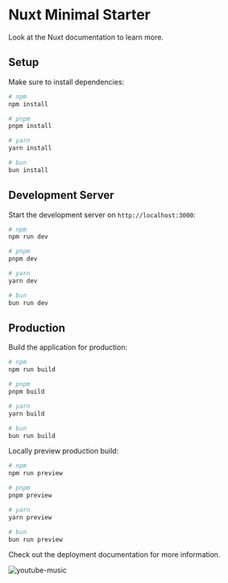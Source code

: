 # Nuxt Minimal Starter

Look at the [Nuxt documentation](https://nuxt.com/docs/getting-started/introduction) to learn more.

## Setup

Make sure to install dependencies:

```bash
# npm
npm install

# pnpm
pnpm install

# yarn
yarn install

# bun
bun install
```

## Development Server

Start the development server on `http://localhost:3000`:

```bash
# npm
npm run dev

# pnpm
pnpm dev

# yarn
yarn dev

# bun
bun run dev
```

## Production

Build the application for production:

```bash
# npm
npm run build

# pnpm
pnpm build

# yarn
yarn build

# bun
bun run build
```

Locally preview production build:

```bash
# npm
npm run preview

# pnpm
pnpm preview

# yarn
yarn preview

# bun
bun run preview
```

Check out the [deployment documentation](https://nuxt.com/docs/getting-started/deployment) for more information.

![youtube-music](https://github.com/user-attachments/assets/ee2d0d9f-4118-47ff-a87f-4314228b143d)
<svg xmlns="http://www.w3.org/2000/svg" fill="none" viewBox="0 0 800 300" width="800" height="300">
  <foreignObject width="100%" height="100%">
    <div xmlns="http://www.w3.org/1999/xhtml">
      <style>
        .container {
        width: 100%;
        position: relative;
        overflow: hidden;
        }
        a {
        text-decoration: none;
        }
        h1.main, p.demos {
        -webkit-animation-delay: 18s;
        -moz-animation-delay: 18s;
        -ms-animation-delay: 18s;
        animation-delay: 18s;
        }
        .container {
        position: fixed;
        top: 0px;
        left: 0px;
        width: 100%;
        height: 100%;
        z-index: 0;
        }
        .content {
        position: absolute;
        width: 100%;
        height: 100%;
        left: 0px;
        top: 0px;
        z-index: 1000;
        }
        .container h2 {
        position: absolute;
        top: 50%;
        line-height: 100px;
        height: 90px;
        margin-top: -90px;
        font-size: 90px;
        font-family: -apple-system, BlinkMacSystemFont, "Segoe UI", Roboto, Helvetica, Arial, sans-serif, "Apple
        Color Emoji", "Segoe UI Emoji", "Segoe UI Symbol";
        width: 100%;
        text-align: center;
        color: transparent;
        -webkit-animation: blurFadeInOut 3s ease-in backwards;
        -moz-animation: blurFadeInOut 3s ease-in backwards;
        -ms-animation: blurFadeInOut 3s ease-in backwards;
        animation: blurFadeInOut 3s ease-in backwards;
        }
        .container h2.frame-1 {
        -webkit-animation-delay: 0s;
        -moz-animation-delay: 0s;
        -ms-animation-delay: 0s;
        animation-delay: 0s;
        }
        .container h2.frame-2 {
        -webkit-animation-delay: 3s;
        -moz-animation-delay: 3s;
        -ms-animation-delay: 3s;
        animation-delay: 3s;
        }
        .container h2.frame-3 {
        -webkit-animation-delay: 6s;
        -moz-animation-delay: 6s;
        -ms-animation-delay: 6s;
        animation-delay: 6s;
        }
        .container h2.frame-4 {
        -webkit-animation-delay: 9s;
        -moz-animation-delay: 9s;
        -ms-animation-delay: 9s;
        animation-delay: 9s;
        }
        .container h2.frame-5 {
        -webkit-animation: none;
        -moz-animation: none;
        -ms-animation: none;
        animation: none;
        color: transparent;
        text-shadow: 0px 0px 1px #fff;
        }
        .container h2.frame-5 span {
        -webkit-animation: blurFadeIn 3s ease-in 12s backwards;
        -moz-animation: blurFadeIn 1s ease-in 12s backwards;
        -ms-animation: blurFadeIn 3s ease-in 12s backwards;
        animation: blurFadeIn 3s ease-in 12s backwards;
        color: transparent;
        text-shadow: 0px 0px 1px #fff;
        }
        .container h2.frame-5 span:nth-child(2) {
        -webkit-animation-delay: 13s;
        -moz-animation-delay: 13s;
        -ms-animation-delay: 13s;
        animation-delay: 13s;
        }
        .container h2.frame-5 span:nth-child(3) {
        -webkit-animation-delay: 14s;
        -moz-animation-delay: 14s;
        -ms-animation-delay: 14s;
        animation-delay: 14s;
        }
        .circle-link {
        position: absolute;
        left: 50%;
        font-family: -apple-system, BlinkMacSystemFont, "Segoe UI", Roboto, Helvetica, Arial, sans-serif, "Apple
        Color Emoji", "Segoe UI Emoji", "Segoe UI Symbol";
        bottom: 50px;
        margin-left: -100px;
        text-align: center;
        line-height: 200px;
        width: 200px;
        height: 200px;
        background: #cc0000;
        color: #fff;
        font-size: 25px;
        -webkit-border-radius: 50%;
        -moz-border-radius: 50%;
        border-radius: 50%;
        box-shadow: 0px 8px 15px rgba(0, 0, 0, 0.1);
        -webkit-animation: fadeInRotate 0.8s ease 16s backwards;
        -moz-animation: fadeInRotate 0.8s ease 16s backwards;
        -ms-animation: fadeInRotate 0.8s ease 16s backwards;
        animation: fadeInRotate 0.8s ease 16s backwards;
        -webkit-transform: scale(1) rotate(0deg);
        -moz-transform: scale(1) rotate(0deg);
        -o-transform: scale(1) rotate(0deg);
        -ms-transform: scale(1) rotate(0deg);
        transform: scale(1) rotate(0deg);

        background-repeat: no-repeat;
        background-position: -250px -250px, 0 0;

        background-image: -webkit-linear-gradient(
        top left,
        rgba(255, 255, 255, 0.2) 0%,
        rgba(255, 255, 255, 0.2) 37%,
        rgba(255, 255, 255, 0.8) 45%,
        rgba(255, 255, 255, 0.0) 50%
        );
        background-image: -moz-linear-gradient(
        0 0,
        rgba(255, 255, 255, 0.2) 0%,
        rgba(255, 255, 255, 0.2) 37%,
        rgba(255, 255, 255, 0.8) 45%,
        rgba(255, 255, 255, 0.0) 50%
        );
        background-image: -o-linear-gradient(
        0 0,
        rgba(255, 255, 255, 0.2) 0%,
        rgba(255, 255, 255, 0.2) 37%,
        rgba(255, 255, 255, 0.8) 45%,
        rgba(255, 255, 255, 0.0) 50%
        );
        background-image: linear-gradient(
        0 0,
        rgba(255, 255, 255, 0.2) 0%,
        rgba(255, 255, 255, 0.2) 37%,
        rgba(255, 255, 255, 0.8) 45%,
        rgba(255, 255, 255, 0.0) 50%
        );

        -moz-background-size: 250% 250%, 100% 100%;
        background-size: 250% 250%, 100% 100%;

        -webkit-transition: background-position 0s ease;
        -moz-transition: background-position 0s ease;
        -o-transition: background-position 0s ease;
        transition: background-position 0s ease;
        }
        .circle-link:hover {
        background-position: 0 0, 0 0;

        -webkit-transition-duration: 0.5s;
        -moz-transition-duration: 0.5s;
        transition-duration: 0.5s;
        }

        @-webkit-keyframes blurFadeInOut {
        0% {
        opacity: 0;
        color: #cc0000;
        text-shadow: 0px 0px 40px #fff;
        -webkit-transform: scale(1.3);
        }
        20%, 75% {
        opacity: 1;
        color: #cc0000;
        text-shadow: 0px 0px 1px #fff;
        -webkit-transform: scale(1);
        }
        100% {
        opacity: 0;
        text-shadow: 0px 0px 50px #fff;
        -webkit-transform: scale(0);
        }
        }
        @-webkit-keyframes blurFadeIn {
        0% {
        opacity: 0;
        color: #cc0000;
        text-shadow: 0px 0px 40px #fff;
        -webkit-transform: scale(1.3);
        }
        50% {
        opacity: 0.5;
        color: #cc0000;
        text-shadow: 0px 0px 10px #fff;
        -webkit-transform: scale(1.1);
        }
        100% {
        opacity: 1;
        text-shadow: 0px 0px 1px #fff;
        -webkit-transform: scale(1);
        }
        }
        @-webkit-keyframes fadeInBack {
        0% {
        opacity: 0;
        -webkit-transform: scale(0);
        }
        50% {
        opacity: 0.4;
        -webkit-transform: scale(2);
        }
        100% {
        opacity: 0.2;
        -webkit-transform: scale(5);
        }
        }
        @-webkit-keyframes fadeInRotate {
        0% {
        opacity: 0;
        -webkit-transform: scale(0) rotate(360deg);
        }
        100% {
        opacity: 1;
        -webkit-transform: scale(1) rotate(0deg);
        }
        }

        @-moz-keyframes blurFadeInOut {
        0% {
        opacity: 0;
        color: #cc0000;
        text-shadow: 0px 0px 40px #fff;
        -moz-transform: scale(1.3);
        }
        20%, 75% {
        opacity: 1;
        color: #cc0000;
        text-shadow: 0px 0px 1px #fff;
        -moz-transform: scale(1);
        }
        100% {
        opacity: 0;
        text-shadow: 0px 0px 50px #fff;
        -moz-transform: scale(0);
        }
        }
        @-moz-keyframes blurFadeIn {
        0% {
        opacity: 0;
        color: #cc0000;
        text-shadow: 0px 0px 40px #fff;
        -moz-transform: scale(1.3);
        }
        100% {
        opacity: 1;
        text-shadow: 0px 0px 1px #fff;
        -moz-transform: scale(1);
        }
        }
        @-moz-keyframes fadeInBack {
        0% {
        opacity: 0;
        -moz-transform: scale(0);
        }
        50% {
        opacity: 0.4;
        -moz-transform: scale(2);
        }
        100% {
        opacity: 0.2;
        -moz-transform: scale(5);
        }
        }
        @-moz-keyframes fadeInRotate {
        0% {
        opacity: 0;
        -moz-transform: scale(0) rotate(360deg);
        }
        100% {
        opacity: 1;
        -moz-transform: scale(1) rotate(0deg);
        }
        }

        @keyframes blurFadeInOut {
        0% {
        opacity: 0;
        color: #cc0000;
        text-shadow: 0px 0px 40px #fff;
        transform: scale(1.3);
        }
        20%, 75% {
        opacity: 1;

        color: #cc0000;
        text-shadow: 0px 0px 1px #fff;
        transform: scale(1);
        }
        100% {
        opacity: 0;
        text-shadow: 0px 0px 50px #fff;
        transform: scale(0);
        }
        }
        @keyframes blurFadeIn {
        0% {
        opacity: 0;
        color: #cc0000;
        text-shadow: 0px 0px 40px #fff;
        transform: scale(1.3);
        }
        50% {
        opacity: 0.5;
        color: #cc0000;
        text-shadow: 0px 0px 10px #fff;
        transform: scale(1.1);
        }
        100% {
        opacity: 1;
        text-shadow: 0px 0px 1px #fff;
        transform: scale(1);
        }
        }
        @keyframes fadeInBack {
        0% {
        opacity: 0;
        transform: scale(0);
        }
        50% {
        opacity: 0.4;
        transform: scale(2);
        }
        100% {
        opacity: 0.2;
        transform: scale(5);
        }
        }
        @keyframes fadeInRotate {
        0% {
        opacity: 0;
        transform: scale(0) rotate(360deg);
        }
        100% {
        opacity: 1;
        transform: scale(1) rotate(0deg);
        }
        }
      </style>
      <div class="container">
        <div class="content">
          <h2 class="frame-1">YouTube Music Desktop App</h2>
          <h2 class="frame-2">With built-in ad blocker</h2>
          <h2 class="frame-3">And built-in downloader</h2>
          <h2 class="frame-4">Cross-platform</h2>
          <h2 class="frame-5">
            <span>Free,</span>
            <span>Open source</span>
          </h2>
          <a class="circle-link" href="https://github.com/th-ch/youtube-music/releases/latest">
            Download
          </a>
        </div>
      </div>
    </div>
  </foreignObject>
</svg>
